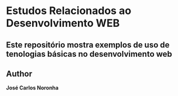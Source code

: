 # Estudos Relacionados ao Desenvolvimento WEB

## Este repositório mostra exemplos de uso de tenologias básicas no desenvolvimento web


## Author

**José Carlos Noronha**
